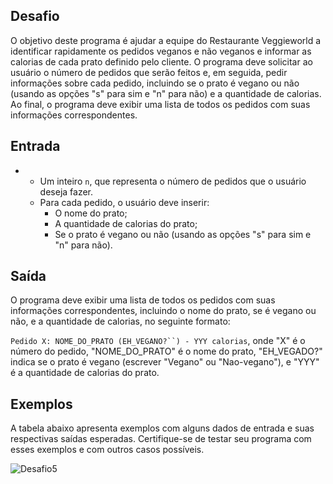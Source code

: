 ## Desafio

O objetivo deste programa é ajudar a equipe do Restaurante Veggieworld a identificar rapidamente os pedidos veganos e não veganos e informar as calorias de cada prato definido pelo cliente. O programa deve solicitar ao usuário o número de pedidos que serão feitos e, em seguida, pedir informações sobre cada pedido, incluindo se o prato é vegano ou não (usando as opções "s" para sim e "n" para não) e a quantidade de calorias. Ao final, o programa deve exibir uma lista de todos os pedidos com suas informações correspondentes.

## Entrada
- - Um inteiro `n`, que representa o número de pedidos que o usuário deseja fazer.
  - Para cada pedido, o usuário deve inserir:
    - O nome do prato;
    - A quantidade de calorias do prato;
    - Se o prato é vegano ou não (usando as opções "s" para sim e "n" para não).

## Saída 
O programa deve exibir uma lista de todos os pedidos com suas informações correspondentes, incluindo o nome do prato, se é vegano ou não, e a quantidade de calorias, no seguinte formato:

`Pedido X: NOME_DO_PRATO (EH_VEGANO?``) - YYY calorias`, onde "X" é o número do pedido, "NOME_DO_PRATO" é o nome do prato, "EH_VEGADO?" indica se o prato é vegano (escrever "Vegano" ou "Nao-vegano"), e "YYY" é a quantidade de calorias do prato.



## Exemplos
A tabela abaixo apresenta exemplos com alguns dados de entrada e suas respectivas saídas esperadas. Certifique-se de testar seu programa com esses exemplos e com outros casos possíveis.

![Desafio5](https://github.com/GuiCordoba/Bootcamp-DIO-iFood/assets/113614735/5c357f5b-2eaf-4e66-b6a6-1f4c3c6ba930)



